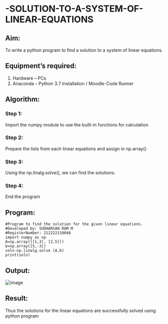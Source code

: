 # -SOLUTION-TO-A-SYSTEM-OF-LINEAR-EQUATIONS
## Aim:
To write a python program to find a solution to a system of linear equations.
## Equipment’s required:
1. 	Hardware – PCs
2. 	Anaconda – Python 3.7 Installation / Moodle-Code Runner
## Algorithm:
### Step 1: 
Import the numpy module to use the built-in functions for calculation
### Step 2: 
Prepare the lists from each linear equations and assign in np.array()
### Step 3: 
Using the np.linalg.solve(), we can find the solutions.
### Step 4: 
End the program
## Program:
```
#Program to find the solution for the given linear equations.
#Developed by: SUDHARSAN RAM M
#RegisterNumber: 212222110048
import numpy as np
A=np.array([[1,3], [2,5]])
b=np.array([5,-3])
soln-np.linalg.solve (A,b)
print(soln)
```

## Output:

![image](https://github.com/Sudharsanram/-SOLUTION-TO-A-SYSTEM-OF-LINEAR-EQUATIONS/assets/119393980/e721b7fc-a812-4e57-bb2b-4811df127e6a)

## Result: 
Thus the solutions for the linear equations are successfully solved using python program

